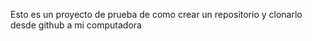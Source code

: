 Esto es un proyecto de prueba de como crear un repositorio y clonarlo desde github a mi computadora

